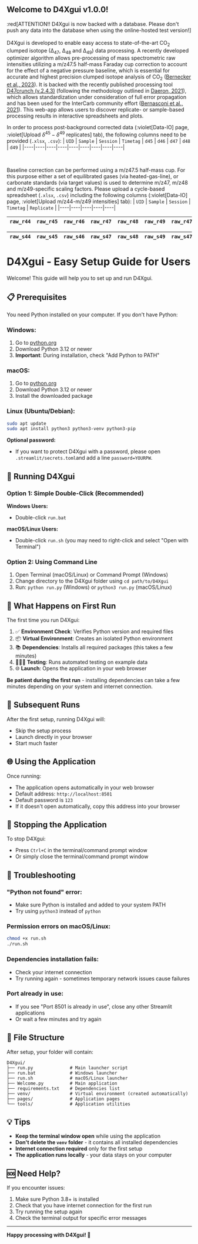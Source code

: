 ## Welcome to D4Xgui v1.0.0!
:red[ATTENTION!! D4Xgui is now backed with a database. Please don't push any data into the database when using the online-hosted test version!]
<br><br>
D4Xgui is developed to enable easy access to state-of-the-art CO$_{2}$ clumped isotope (∆$_{47}$, ∆$_{48}$ and ∆$_{49}$) data processing.
A recently developed optimizer algorithm allows pre-processing of mass spectrometric raw intensities utilizing a m/z47.5 half-mass Faraday cup correction to account for the effect of a negative pressure baseline, which is essential for accurate and highest precision clumped isotope analysis of CO$_{2}$ ([Bernecker et al., 2023](https://doi.org/10.1016/j.chemgeo.2023.121803)).
It is backed with the recently published processing tool [D47crunch (v.2.4.3)](https://github.com/mdaeron/D47crunch) (following the methodology outlined in [Daeron, 2021](https://doi.org/10.1029/2020GC009592)), which allows standardization under consideration of full error propagation and has been used for the InterCarb community effort ([Bernasconi et al., 2021](https://doi.org/10.1029/2020GC009588)).
This web-app allows users to discover replicate- or sample-based processing results in interactive spreadsheets and plots.

In order to process post-background corrected data (:violet[Data-IO] page, :violet[Upload $\delta^{45}-\delta^{49}$ replicates] tab), the following columns need to be provided (`.xlsx`, `.csv`):
| `UID` | `Sample` | `Session` | `Timetag` | `d45` | `d46` | `d47` | `d48` | `d49` |
|----|----|----|----|----|----|----|----|----|

$~$

Baseline correction can be performed using a m/z47.5 half-mass cup. For this purpose either a set of equilibrated gases (via heated-gas-line), or carbonate standards (via target values) is used to determine m/z47, m/z48 and m/z49-specific scaling factors. Please upload a cycle-based spreadsheet (`.xlsx`, `.csv`) including the following columns (:violet[Data-IO] page, :violet[Upload m/z44-m/z49 intensities] tab):
| `UID` | `Sample` | `Session` | `Timetag` | `Replicate` |
|----|----|----|----|----|

| `raw_r44` | `raw_r45` | `raw_r46` | `raw_r47` | `raw_r48` | `raw_r49` | `raw_r47.5` |
|----|----|----|----|----|----|----|

| `raw_s44` | `raw_s45` | `raw_s46` | `raw_s47` | `raw_s48` | `raw_s49` | `raw_s47.5` |
|----|----|----|----|----|----|----|


# D4Xgui - Easy Setup Guide for Users

Welcome! This guide will help you to set up and run D4Xgui.

## 📋 Prerequisites

You need Python installed on your computer. If you don't have Python:

### Windows:
1. Go to [python.org](https://www.python.org/downloads/)
2. Download Python 3.12 or newer
3. **Important**: During installation, check "Add Python to PATH"

### macOS:
1. Go to [python.org](https://www.python.org/downloads/)
2. Download Python 3.12 or newer
3. Install the downloaded package

### Linux (Ubuntu/Debian):
```bash
sudo apt update
sudo apt install python3 python3-venv python3-pip
```

**Optional password:**
- If you want to protect D4Xgui with a password, please open `.streamlit/secrets.toml`and add a line `password=YOURPW`.


## 🚀 Running D4Xgui

### Option 1: Simple Double-Click (Recommended)

**Windows Users:**
- Double-click `run.bat`

**macOS/Linux Users:**
- Double-click `run.sh` (you may need to right-click and select "Open with Terminal")


### Option 2: Using Command Line

1. Open Terminal (macOS/Linux) or Command Prompt (Windows)
2. Change directory to the D4Xgui folder using `cd path/to/D4Xgui`
3. Run: `python run.py` (Windows) or `python3 run.py` (macOS/Linux)

## 🔄 What Happens on First Run

The first time you run D4Xgui:

1. ✅ **Environment Check**: Verifies Python version and required files
2. 📦 **Virtual Environment**: Creates an isolated Python environment
3. 📚 **Dependencies**: Installs all required packages (this takes a few minutes)
4. 🧑🏻‍🔬 **Testing**: Runs automated testing on example data
5. 🌐 **Launch**: Opens the application in your web browser

**Be patient during the first run** - installing dependencies can take a few minutes depending on your system and internet connection.

## 🔄 Subsequent Runs

After the first setup, running D4Xgui will:
- Skip the setup process
- Launch directly in your browser
- Start much faster

## 🌐 Using the Application

Once running:
- The application opens automatically in your web browser
- Default address: `http://localhost:8501`
- Default password is `123`
- If it doesn't open automatically, copy this address into your browser

## 🛑 Stopping the Application

To stop D4Xgui:
- Press `Ctrl+C` in the terminal/command prompt window
- Or simply close the terminal/command prompt window

## 🔧 Troubleshooting

### "Python not found" error:
- Make sure Python is installed and added to your system PATH
- Try using `python3` instead of `python`

### Permission errors on macOS/Linux:
```bash
chmod +x run.sh
./run.sh
```

### Dependencies installation fails:
- Check your internet connection
- Try running again - sometimes temporary network issues cause failures

### Port already in use:
- If you see "Port 8501 is already in use", close any other Streamlit applications
- Or wait a few minutes and try again

## 📁 File Structure

After setup, your folder will contain:
```
D4Xgui/
├── run.py              # Main launcher script
├── run.bat             # Windows launcher
├── run.sh              # macOS/Linux launcher
├── Welcome.py          # Main application
├── requirements.txt    # Dependencies list
├── venv/               # Virtual environment (created automatically)
├── pages/              # Application pages
└── tools/              # Application utilities
```

## 💡 Tips

- **Keep the terminal window open** while using the application
- **Don't delete the `venv` folder** - it contains all installed dependencies
- **Internet connection required** only for the first setup
- **The application runs locally** - your data stays on your computer

## 🆘 Need Help?

If you encounter issues:
1. Make sure Python 3.8+ is installed
2. Check that you have internet connection for the first run
3. Try running the setup again
4. Check the terminal output for specific error messages

---

**Happy processing with D4Xgui! 🧪**
